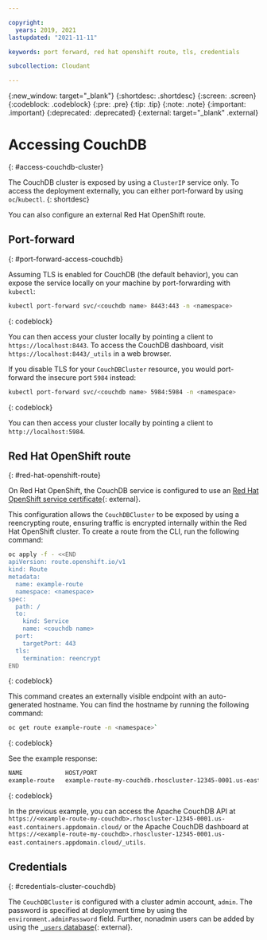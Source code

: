 ```yaml
---

copyright:
  years: 2019, 2021
lastupdated: "2021-11-11"

keywords: port forward, red hat openshift route, tls, credentials

subcollection: Cloudant

---
```


{:new_window: target="_blank"}
{:shortdesc: .shortdesc}
{:screen: .screen}
{:codeblock: .codeblock}
{:pre: .pre}
{:tip: .tip}
{:note: .note}
{:important: .important}
{:deprecated: .deprecated}
{:external: target="_blank" .external}

# Accessing CouchDB
{: #access-couchdb-cluster}

The CouchDB cluster is exposed by using a `ClusterIP` service only. To access the deployment externally, you can either port-forward by using `oc`/`kubectl`. 
{: shortdesc}

You can also configure an external Red Hat OpenShift route.

## Port-forward
{: #port-forward-access-couchdb}

Assuming TLS is enabled for CouchDB (the default behavior), you can expose the service locally on your machine by port-forwarding with `kubectl`:

```sh
kubectl port-forward svc/<couchdb name> 8443:443 -n <namespace>
```
{: codeblock}

You can then access your cluster locally by pointing a client to `https://localhost:8443`. To access the CouchDB dashboard, visit `https://localhost:8443/_utils` in a web browser.

If you disable TLS for your `CouchDBCluster` resource, you would port-forward the insecure port `5984` instead:

```sh
kubectl port-forward svc/<couchdb name> 5984:5984 -n <namespace>
```
{: codeblock}

You can then access your cluster locally by pointing a client to `http://localhost:5984`.

## Red Hat OpenShift route
{: #red-hat-openshift-route}

On Red Hat OpenShift, the CouchDB service is configured to use an [Red Hat OpenShift service certificate](https://docs.openshift.com/container-platform/4.1/authentication/certificates/service-serving-certificate.html){: external}.

This configuration allows the `CouchDBCluster` to be exposed by using a reencrypting route, ensuring traffic is encrypted internally within the Red Hat OpenShift cluster. To create a route from the CLI, run the following command:

```sh
oc apply -f - <<END
apiVersion: route.openshift.io/v1
kind: Route
metadata:
  name: example-route
  namespace: <namespace>
spec:
  path: /
  to:
    kind: Service
    name: <couchdb name>
  port:
    targetPort: 443
  tls:
    termination: reencrypt
END
```
{: codeblock}

This command creates an externally visible endpoint with an auto-generated hostname. You can find the hostname by running the following command:

```sh
oc get route example-route -n <namespace>`
```
{: codeblock}

See the example response:

```sh
NAME            HOST/PORT                                                                                                       PATH      SERVICES         PORT      TERMINATION   WILDCARD
example-route   example-route-my-couchdb.rhoscluster-12345-0001.us-east.containers.appdomain.cloud   /         couchdb-3-node   443      reencrypt     None
```
{: codeblock}

In the previous example, you can access the Apache CouchDB API at `https://<example-route-my-couchdb>.rhoscluster-12345-0001.us-east.containers.appdomain.cloud/` or the Apache CouchDB dashboard at `https://<example-route-my-couchdb>.rhoscluster-12345-0001.us-east.containers.appdomain.cloud/_utils`.

## Credentials
{: #credentials-cluster-couchdb}

The `CouchDBCluster` is configured with a cluster admin account, `admin`. The password is specified at deployment time by using the `environment.adminPassword` field. Further, nonadmin users can be added by using the [`_users` database](https://docs.couchdb.org/en/3.1.1/intro/security.html#authentication-database){: external}.
